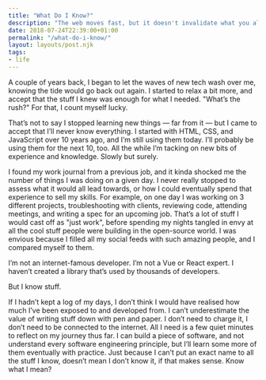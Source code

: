 ```yaml
---
title: "What Do I Know?"
description: "The web moves fast, but it doesn't invalidate what you already know."
date: 2018-07-24T22:39:00+01:00
permalink: "/what-do-i-know/"
layout: layouts/post.njk
tags:
- life
---
```


A couple of years back, I began to let the waves of new tech wash over me, knowing the tide would go back out again. I started to relax a bit more, and accept that the stuff I knew was enough for what I needed. &quot;What&#8217;s the rush?&quot; For that, I count myself lucky.

That&#8217;s not to say I stopped learning new things &#8212; far from it &#8212; but I came to accept that I&#8217;ll never know everything. I started with HTML, CSS, and JavaScript over 10 years ago, and I&#8217;m still using them today. I&#8217;ll probably be using them for the next 10, too. All the while I&#8217;m tacking on new bits of experience and knowledge. Slowly but surely.

I found my work journal from a previous job, and it kinda shocked me the number of things I was doing on a given day. I never really stopped to assess what it would all lead towards, or how I could eventually spend that experience to sell my skills. For example, on one day I was working on 3 different projects, troubleshooting with clients, reviewing code, attending meetings, and writing a spec for an upcoming job. That&#8217;s a lot of stuff I would cast off as &quot;just work&quot;, before spending my nights tangled in envy at all the cool stuff people were building in the open-source world. I was envious because I filled all my social feeds with such amazing people, and I compared myself to them.

I&#8217;m not an internet-famous developer. I&#8217;m not a Vue or React expert. I haven&#8217;t created a library that&#8217;s used by thousands of developers.

But I know stuff.

If I hadn&#8217;t kept a log of my days, I don&#8217;t think I would have realised how much I&#8217;ve been exposed to and developed from. I can&#8217;t underestimate the value of writing stuff down with pen and paper. I don&#8217;t need to charge it, I don&#8217;t need to be connected to the internet. All I need is a few quiet minutes to reflect on my journey thus far. I can build a piece of software, and not understand every software engineering principle, but I&#8217;ll learn some more of them eventually with practice. Just because I can&#8217;t put an exact name to all the stuff I know, doesn&#8217;t mean I don&#8217;t know it, if that makes sense. Know what I mean?
